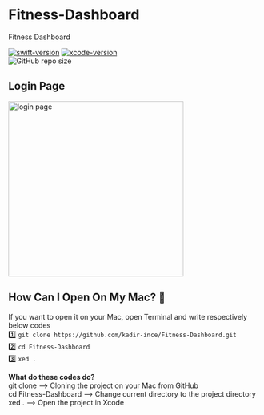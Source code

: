 # Fitness-Dashboard
Fitness Dashboard 

[![swift-version](https://img.shields.io/badge/swift-5-brightgreen.svg)](https://github.com/apple/swift) 
[![xcode-version](https://img.shields.io/badge/xcode-12%20beta-brightgreen)](https://developer.apple.com/xcode/) <br>
![GitHub repo size](https://img.shields.io/github/repo-size/kadir-ince/Fitness-Dashboard)

## Login Page

<img src="https://github.com/kadir-ince/Fitness-Dashboard/blob/main/login.gif?raw=true" width="350" alt="login page">

## How Can I Open On My Mac?  🔨

If you want to open it on your Mac, open Terminal and write respectively below codes
<br>
1️⃣ ``` git clone https://github.com/kadir-ince/Fitness-Dashboard.git ```  <br>
2️⃣ ``` cd Fitness-Dashboard ``` <br>
3️⃣ ``` xed . ``` <br>

<b>What do these codes do?</b> <br>
git clone --> Cloning the project on your Mac from GitHub <br>
cd Fitness-Dashboard --> Change current directory to the project directory <br>
xed . --> Open the project in Xcode <br>


